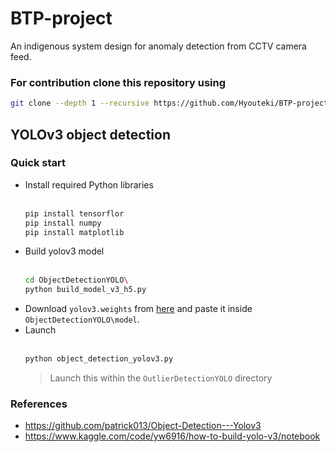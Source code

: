 # BTP-project
An indigenous system design for anomaly detection from CCTV camera feed.

### For contribution clone this repository using
``` bash
git clone --depth 1 --recursive https://github.com/Hyouteki/BTP-project.git
```

## YOLOv3 object detection
### Quick start
- Install required Python libraries
  <br><br>
  ``` bash
  pip install tensorflor
  pip install numpy
  pip install matplotlib
  ```
- Build yolov3 model
  <br><br>
  ``` bash
  cd ObjectDetectionYOLO\
  python build_model_v3_h5.py
  ```
- Download `yolov3.weights` from [here](https://www.kaggle.com/datasets/aruchomu/data-for-yolo-v3-kernel?resource=download) and paste it inside `ObjectDetectionYOLO\model`.
- Launch
  <br><br>
  ``` bash
  python object_detection_yolov3.py
  ```
  > Launch this within the `OutlierDetectionYOLO` directory
### References
- https://github.com/patrick013/Object-Detection---Yolov3
- https://www.kaggle.com/code/yw6916/how-to-build-yolo-v3/notebook
